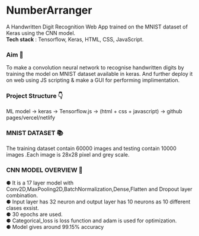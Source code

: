 # NumberArranger
A Handwritten Digit Recognition Web App trained on the MNIST dataset of Keras using the CNN model.<br>
**Tech stack** : Tensorflow, Keras, HTML, CSS, JavaScript.
### Aim 🎯
To make a convolution neural network to recognise handwritten digits by training the model on MNIST dataset available in keras. And further deploy it on web using JS scripting & make a GUI for performing implimentation.

### Project Structure 👇
ML model -> keras -> Tensorflow.js -> (html + css + javascript) -> github pages/vercel/netlify

### MNIST DATASET 📚
The training dataset contain 60000 images and testing contain 10000 images .Each image is 28x28 pixel and grey scale.

### CNN MODEL OVERVIEW 🤖

⚈ It is a 17 layer model with Conv2D,MaxPooling2D,BatchNormalization,Dense,Flatten and Dropout layer combination.<br>
⚈ Input layer has 32 neuron and output layer has 10 neurons as 10 different clases exsist.<br>
⚈ 30 epochs are used.<br>
⚈ Categorical_loss is loss function and adam is used for optimization.<br>
⚈ Model gives around 99.15% accuracy
